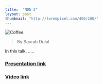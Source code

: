 ```yaml
---
title:  "NDN 2"
layout: post
thumbnail: "http://lorempixel.com/400/200/"
---
```


![Coffee](http://lorempixel.com/400/200/)

> By Saurab Dulal

In this talk, .....
 
### [Presentation link]()

### [Video link]()


